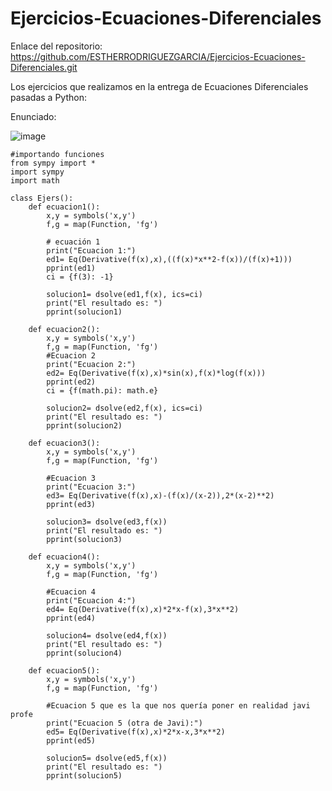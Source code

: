 # Ejercicios-Ecuaciones-Diferenciales

Enlace del repositorio: https://github.com/ESTHERRODRIGUEZGARCIA/Ejercicios-Ecuaciones-Diferenciales.git

Los ejercicios que realizamos en la entrega de Ecuaciones Diferenciales pasadas a Python:

Enunciado:


![image](https://user-images.githubusercontent.com/91721860/195081633-d00769cc-7ba3-44d2-b82d-08e2b6140f54.png)

````
#importando funciones 
from sympy import *
import sympy
import math

class Ejers():
    def ecuacion1():
        x,y = symbols('x,y')
        f,g = map(Function, 'fg')

        # ecuación 1
        print("Ecuacion 1:")
        ed1= Eq(Derivative(f(x),x),((f(x)*x**2-f(x))/(f(x)+1)))
        pprint(ed1)
        ci = {f(3): -1}

        solucion1= dsolve(ed1,f(x), ics=ci)
        print("El resultado es: ")
        pprint(solucion1)

    def ecuacion2():
        x,y = symbols('x,y')
        f,g = map(Function, 'fg')
        #Ecuacion 2
        print("Ecuacion 2:")
        ed2= Eq(Derivative(f(x),x)*sin(x),f(x)*log(f(x)))
        pprint(ed2)
        ci = {f(math.pi): math.e}

        solucion2= dsolve(ed2,f(x), ics=ci)
        print("El resultado es: ")
        pprint(solucion2)

    def ecuacion3():
        x,y = symbols('x,y')
        f,g = map(Function, 'fg')

        #Ecuacion 3
        print("Ecuacion 3:")
        ed3= Eq(Derivative(f(x),x)-(f(x)/(x-2)),2*(x-2)**2)
        pprint(ed3)

        solucion3= dsolve(ed3,f(x))
        print("El resultado es: ")
        pprint(solucion3)

    def ecuacion4():
        x,y = symbols('x,y')
        f,g = map(Function, 'fg')

        #Ecuacion 4
        print("Ecuacion 4:")
        ed4= Eq(Derivative(f(x),x)*2*x-f(x),3*x**2)
        pprint(ed4)

        solucion4= dsolve(ed4,f(x))
        print("El resultado es: ")
        pprint(solucion4)

    def ecuacion5():
        x,y = symbols('x,y')
        f,g = map(Function, 'fg')

        #Ecuacion 5 que es la que nos quería poner en realidad javi profe
        print("Ecuacion 5 (otra de Javi):")
        ed5= Eq(Derivative(f(x),x)*2*x-x,3*x**2)
        pprint(ed5)

        solucion5= dsolve(ed5,f(x))
        print("El resultado es: ")
        pprint(solucion5)




